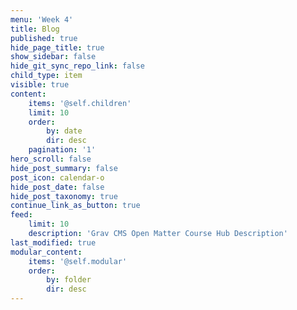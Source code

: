 ```yaml
---
menu: 'Week 4'
title: Blog
published: true
hide_page_title: true
show_sidebar: false
hide_git_sync_repo_link: false
child_type: item
visible: true
content:
    items: '@self.children'
    limit: 10
    order:
        by: date
        dir: desc
    pagination: '1'
hero_scroll: false
hide_post_summary: false
post_icon: calendar-o
hide_post_date: false
hide_post_taxonomy: true
continue_link_as_button: true
feed:
    limit: 10
    description: 'Grav CMS Open Matter Course Hub Description'
last_modified: true
modular_content:
    items: '@self.modular'
    order:
        by: folder
        dir: desc
---
```

